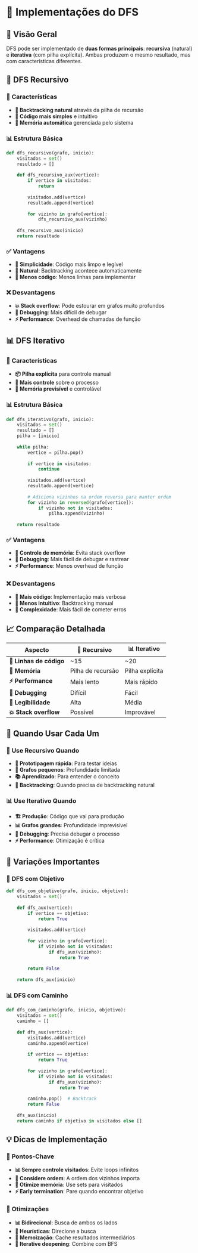 # 🔄 Implementações do DFS

## 🎯 Visão Geral

DFS pode ser implementado de **duas formas principais**: **recursiva** (natural) e **iterativa** (com pilha explícita). Ambas produzem o mesmo resultado, mas com características diferentes.

## 🔄 DFS Recursivo

### 🌟 **Características**
- **🔄 Backtracking natural** através da pilha de recursão
- **📝 Código mais simples** e intuitivo
- **💾 Memória automática** gerenciada pelo sistema

### 📊 **Estrutura Básica**
```python
def dfs_recursivo(grafo, inicio):
    visitados = set()
    resultado = []
    
    def dfs_recursivo_aux(vertice):
        if vertice in visitados:
            return
        
        visitados.add(vertice)
        resultado.append(vertice)
        
        for vizinho in grafo[vertice]:
            dfs_recursivo_aux(vizinho)
    
    dfs_recursivo_aux(inicio)
    return resultado
```

### ✅ **Vantagens**
- **🎯 Simplicidade**: Código mais limpo e legível
- **🔄 Natural**: Backtracking acontece automaticamente
- **📝 Menos código**: Menos linhas para implementar

### ❌ **Desvantagens**
- **💥 Stack overflow**: Pode estourar em grafos muito profundos
- **🔧 Debugging**: Mais difícil de debugar
- **⚡ Performance**: Overhead de chamadas de função

## 📊 DFS Iterativo

### 🌟 **Características**
- **📦 Pilha explícita** para controle manual
- **🔧 Mais controle** sobre o processo
- **💾 Memória previsível** e controlável

### 📊 **Estrutura Básica**
```python
def dfs_iterativo(grafo, inicio):
    visitados = set()
    resultado = []
    pilha = [inicio]
    
    while pilha:
        vertice = pilha.pop()
        
        if vertice in visitados:
            continue
            
        visitados.add(vertice)
        resultado.append(vertice)
        
        # Adiciona vizinhos na ordem reversa para manter ordem
        for vizinho in reversed(grafo[vertice]):
            if vizinho not in visitados:
                pilha.append(vizinho)
    
    return resultado
```

### ✅ **Vantagens**
- **💾 Controle de memória**: Evita stack overflow
- **🔧 Debugging**: Mais fácil de debugar e rastrear
- **⚡ Performance**: Menos overhead de função

### ❌ **Desvantagens**
- **📝 Mais código**: Implementação mais verbosa
- **🔄 Menos intuitivo**: Backtracking manual
- **🎯 Complexidade**: Mais fácil de cometer erros

## 📈 Comparação Detalhada

| Aspecto | 🔄 Recursivo | 📊 Iterativo |
|---------|--------------|--------------|
| **📝 Linhas de código** | ~15 | ~20 |
| **🧠 Memória** | Pilha de recursão | Pilha explícita |
| **⚡ Performance** | Mais lento | Mais rápido |
| **🔧 Debugging** | Difícil | Fácil |
| **🎯 Legibilidade** | Alta | Média |
| **💥 Stack overflow** | Possível | Improvável |

## 🎯 Quando Usar Cada Um

### 🔄 **Use Recursivo Quando**
- **📝 Prototipagem rápida**: Para testar ideias
- **🎯 Grafos pequenos**: Profundidade limitada
- **📚 Aprendizado**: Para entender o conceito
- **🔄 Backtracking**: Quando precisa de backtracking natural

### 📊 **Use Iterativo Quando**
- **🏗️ Produção**: Código que vai para produção
- **📊 Grafos grandes**: Profundidade imprevisível
- **🔧 Debugging**: Precisa debugar o processo
- **⚡ Performance**: Otimização é crítica

## 🔧 Variações Importantes

### 🎯 **DFS com Objetivo**
```python
def dfs_com_objetivo(grafo, inicio, objetivo):
    visitados = set()
    
    def dfs_aux(vertice):
        if vertice == objetivo:
            return True
        
        visitados.add(vertice)
        
        for vizinho in grafo[vertice]:
            if vizinho not in visitados:
                if dfs_aux(vizinho):
                    return True
        
        return False
    
    return dfs_aux(inicio)
```

### 📊 **DFS com Caminho**
```python
def dfs_com_caminho(grafo, inicio, objetivo):
    visitados = set()
    caminho = []
    
    def dfs_aux(vertice):
        visitados.add(vertice)
        caminho.append(vertice)
        
        if vertice == objetivo:
            return True
        
        for vizinho in grafo[vertice]:
            if vizinho not in visitados:
                if dfs_aux(vizinho):
                    return True
        
        caminho.pop()  # Backtrack
        return False
    
    dfs_aux(inicio)
    return caminho if objetivo in visitados else []
```

## 💡 Dicas de Implementação

### 🎯 **Pontos-Chave**
- **📊 Sempre controle visitados**: Evite loops infinitos
- **🔄 Considere ordem**: A ordem dos vizinhos importa
- **💾 Otimize memória**: Use sets para visitados
- **⚡ Early termination**: Pare quando encontrar objetivo

### 🔧 **Otimizações**
- **📊 Bidirecional**: Busca de ambos os lados
- **🎯 Heurísticas**: Direcione a busca
- **💾 Memoização**: Cache resultados intermediários
- **🔄 Iterative deepening**: Combine com BFS 